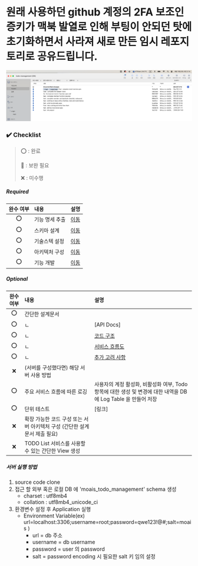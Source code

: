 >
# 원래 사용하던 github 계정의 2FA 보조인증키가 맥북 발열로 인해 부팅이 안되던 탓에 초기화하면서 사라져 새로 만든 임시 레포지토리로 공유드립니다.
![본 계정 커밋내역.png](https://github.com/minsu-j0/todo-management/blob/main/images/%EB%B3%B8%20%EA%B3%84%EC%A0%95%20%EC%BB%A4%EB%B0%8B%EB%82%B4%EC%97%AD.png?raw=true)
### ✔️ Checklist

> ⭕️ : 완료
> 
>🔺 : 보완 필요
> 
> ❌ : 미수행


> 
##### **Required**

| 완수 여부 | 내용       | 설명                                                                                                     |
|:-----:|:---------|:-------------------------------------------------------------------------------------------------------|
|  ⭕️   | 기능 명세 추출 | [이동](https://github.com/minsu-j0/todo-management/blob/main/%EA%B8%B0%EB%8A%A5%20%EB%AA%85%EC%84%B8.md) |
|  ⭕️   | 스키마 설계   | [이동](https://github.com/minsu-j0/todo-management/blob/main/Schema.md)                                  |
|  ⭕️   | 기술스텍 설정  | [이동](https://github.com/minsu-j0/todo-management/blob/main/%EC%82%AC%EC%9A%A9%20%EA%B8%B0%EC%88%A0.md) |
|  ⭕️   | 아키텍처 구성  | [이동](https://github.com/minsu-j0/todo-management/blob/main/images/Layer%20Flow.png)                    |
|  ⭕️   | 기능 개발    | [이동](https://github.com/minsu-j0/todo-management/tree/main/src)                                        |


##### **Optional**

| 완수 여부 | 내용                                          | 설명                                                                                                           |
|:-----:|:--------------------------------------------|:-------------------------------------------------------------------------------------------------------------|
|  ⭕️   | 간단한 설계문서                                    |                                                                                                              |
|  ⭕️   | ㄴ                                           | [API Docs]                                                                                                   |
|  ⭕️   | ㄴ                                           | [코드 구조](https://github.com/minsu-j0/todo-management/blob/main/%EC%BD%94%EB%93%9C%20%EA%B5%AC%EC%84%B1.md)    |
|  ⭕️   | ㄴ                                           | [서비스 흐름도](https://github.com/minsu-j0/todo-management/blob/main/%ED%9D%90%EB%A6%84%EB%8F%84.md)              |
|  ⭕️   | ㄴ                                           | [추가 고려 사항](https://github.com/minsu-j0/todo-management/blob/main/%EA%B8%B0%EB%8A%A5%20%EB%AA%85%EC%84%B8.md) |
|   ❌   | (서버를 구성했다면) 해당 서버 사용 방법                     |                                                                                                              |
|  ⭕️   | 주요 서비스 흐름에 따른 로깅                            | 사용자의 계정 활성화, 비활성화 여부, Todo 항목에 대한 생성 및 변경에 대한 내역을 DB 에 Log Table 을 만들어 저장                                    |
|  ⭕️   | 단위 테스트                                      | [링크]                                                                                                         |
|   ❌   | 확장 가능한 코드 구성 또는 서버 아키텍처 구성 (간단한 설계문서 제출 필요) |                                                                                                              |
|   ❌   | TODO List 서비스를 사용할 수 있는 간단한 View 생성         |                                                                                                              |


 
##### 서버 실행 방법

1. source code clone 
2. 접근 할 외부 혹은 로컬 DB 에 'moais_todo_management' schema 생성
   - charset : utf8mb4
   - collation : utf8mb4_unicode_ci 
3. 환경변수 설정 후 Application 실행
   - Environment Variable(ex) url=localhost:3306;username=root;password=qwe123!@#;salt=moais ) 
     - url = db 주소 
     - username = db username
     - password = user 의 password
     - salt = password encoding 시 필요한 salt 키 임의 설정
